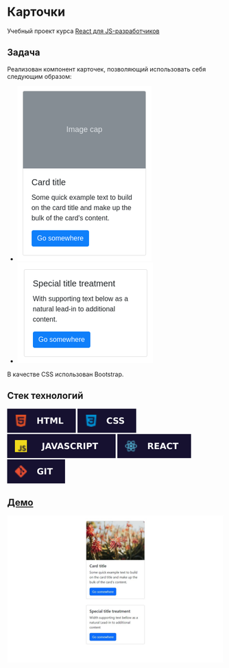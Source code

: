 # Карточки

Учебный проект курса [React для JS-разработчиков](https://netology.ru/programs/react)

## **Задача**

Реализован компонент карточек, позволяющий использовать себя следующим образом:

- ![preview](./public/images/card1.png)
- ![preview](./public/images/card2.png)

В качестве CSS использован Bootstrap.

## **Стек технологий**

![HTML](./public/images/html.svg)
![CSS](./public/images/css.svg)
![JS](./public/images/js.svg)
![REACT](./public/images/react.svg)
![GIT](./public/images/git.svg)

## [**Демо**](https://cards-umber-gamma.vercel.app/)

![demo](./public/images/demo.jpg)
